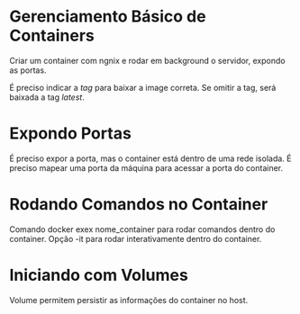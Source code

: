 # Gerenciamento Básico de Containers

Criar um container com ngnix e rodar em background o servidor, expondo as portas.

É preciso indicar a _tag_ para baixar a image correta. Se omitir a tag, será baixada a tag _latest_.

# Expondo Portas

É preciso expor a porta, mas o container está dentro de uma rede isolada. É preciso mapear uma porta da máquina para acessar a porta do container.

# Rodando Comandos no Container

Comando docker exex nome_container para rodar comandos dentro do container. Opção -it para rodar interativamente dentro do container.

# Iniciando com Volumes

Volume permitem persistir as informações do container no host.